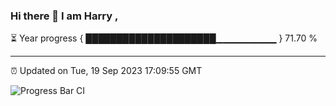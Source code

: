 ### Hi there 👋 I am Harry , 

⏳ Year progress { █████████████████████▁▁▁▁▁▁▁▁▁ } 71.70 %

---

⏰ Updated on Tue, 19 Sep 2023 17:09:55 GMT

![Progress Bar CI](https://github.com/duykhang68/duykhang68/workflows/Progress%20Bar%20CI/badge.svg)
